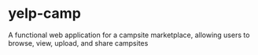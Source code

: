 # yelp-camp
A functional web application for a campsite marketplace, allowing users to browse, view, upload, and share campsites
